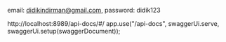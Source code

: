 <!-- Challenge 6 -->
<!-- Super Admin -->

email: didikindirman@gmail.com,
password: didik123

<!-- endpoint swegger -->

http://localhost:8989/api-docs/#/
app.use("/api-docs", swaggerUi.serve, swaggerUi.setup(swaggerDocument));
